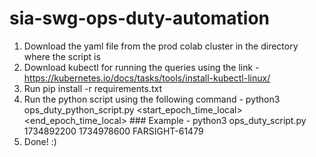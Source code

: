 # sia-swg-ops-duty-automation
1. Download the yaml file from the prod colab cluster in the directory where the script is
2. Download kubectl for running the queries using the link - https://kubernetes.io/docs/tasks/tools/install-kubectl-linux/
3. Run pip install -r requirements.txt
4. Run the python script using the following command - python3 ops_duty_python_script.py <start_epoch_time_local> <end_epoch_time_local> <FARSIGHT-TICKET> ### Example - python3 ops_duty_script.py 1734892200 1734978600 FARSIGHT-61479
5. Done!  :) 
